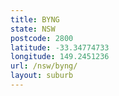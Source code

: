 ```yaml
---
title: BYNG
state: NSW
postcode: 2800
latitude: -33.34774733
longitude: 149.2451236
url: /nsw/byng/
layout: suburb
---
```

